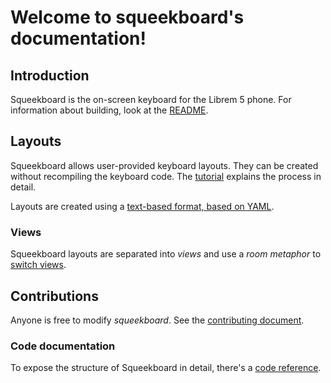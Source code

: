 Welcome to squeekboard's documentation!
=======================================

Introduction
------------

Squeekboard is the on-screen keyboard for the Librem 5 phone. For information about building, look at the [README](README.md).

Layouts
-------

Squeekboard allows user-provided keyboard layouts. They can be created without recompiling the keyboard code. The [tutorial](tutorial.md) explains the process in detail.

Layouts are created using a [text-based format, based on YAML](layouts.md).

### Views

Squeekboard layouts are separated into *views* and use a *room metaphor* to [switch views](views.md).

Contributions
-------------

Anyone is free to modify *squeekboard*. See the [contributing document](hacking.md).

### Code documentation

To expose the structure of Squeekboard in detail, there's a [code reference](https://world.pages.gitlab.gnome.org/Phosh/squeekboard/doc/rs/).
